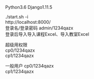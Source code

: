 Python3.6  Django1.11.5       

./start.sh -i    
http://localhost:8000/   
登录名/登录密码
admin/1234qazx    
登录后导入导入课程Excel、导入教室Excel                 

超级用权限   
cp0/1234qazx     
cp1/1234qazx     

一般用户
cp0/1234qazx     
cp1/1234qazx     

